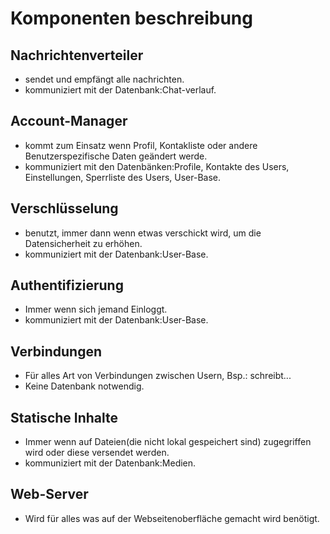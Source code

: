 # Komponenten beschreibung

## Nachrichtenverteiler

  * sendet und empfängt alle nachrichten.
  * kommuniziert mit der Datenbank:Chat-verlauf.
  
## Account-Manager
  
  * kommt zum Einsatz wenn Profil, Kontakliste oder andere Benutzerspezifische Daten geändert werde.
  * kommuniziert mit den Datenbänken:Profile, Kontakte des Users, Einstellungen, Sperrliste des Users, User-Base.
  
## Verschlüsselung

  * benutzt, immer dann wenn etwas verschickt wird, um die Datensicherheit zu erhöhen.
  * kommuniziert mit der Datenbank:User-Base.
  
## Authentifizierung

  * Immer wenn sich jemand Einloggt.
  * kommuniziert mit der Datenbank:User-Base.
  
## Verbindungen

  * Für alles Art von Verbindungen zwischen Usern, Bsp.: schreibt...
  * Keine Datenbank notwendig.
  
## Statische Inhalte

  * Immer wenn auf Dateien(die nicht lokal gespeichert sind) zugegriffen wird oder diese versendet werden.
  * kommuniziert mit der Datenbank:Medien.
  
## Web-Server

  * Wird für alles was auf der Webseitenoberfläche gemacht wird benötigt. 
